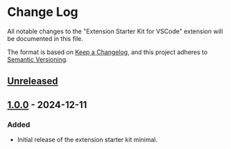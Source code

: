 # Change Log

All notable changes to the "Extension Starter Kit for VSCode" extension will be documented in this file.

The format is based on [Keep a Changelog](https://keepachangelog.com/en/1.0.0/),
and this project adheres to [Semantic Versioning](https://semver.org/spec/v2.0.0.html).

## [Unreleased]

## [1.0.0] - 2024-12-11

### Added

- Initial release of the extension starter kit minimal.

[unreleased]: https://github.com/ManuelGil/vscode-extension-starter-minimal/compare/v1.9.0...HEAD
[1.0.0]: https://github.com/ManuelGil/vscode-extension-starter-minimal/releases/tag/v1.0.0
